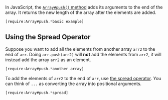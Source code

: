 In JavaScript, the [`Array#push()` method](https://developer.mozilla.org/en-US/docs/Web/JavaScript/Reference/Global_Objects/Array/push) adds its arguments to the end of the array. It returns the new length of the array after the elements are added.

```javascript
[require:Array#push.*basic example]
```

Using the Spread Operator
-------------------------

Suppose you want to add all the elements from another array `arr2` to the end of
`arr`. Doing `arr.push(arr2)` will **not** add the elements from `arr2`, it will
instead add the array `arr2` as an element.

```javascript
[require:Array#push.*another array]
```

To add the elements of `arr2` to the end of `arr`, use [the spread operator](https://thecodebarbarian.com/object-assign-vs-object-spread.html). You can
think of `...` as converting the array into positional arguments.

```javascript
[require:Array#push.*spread]
```